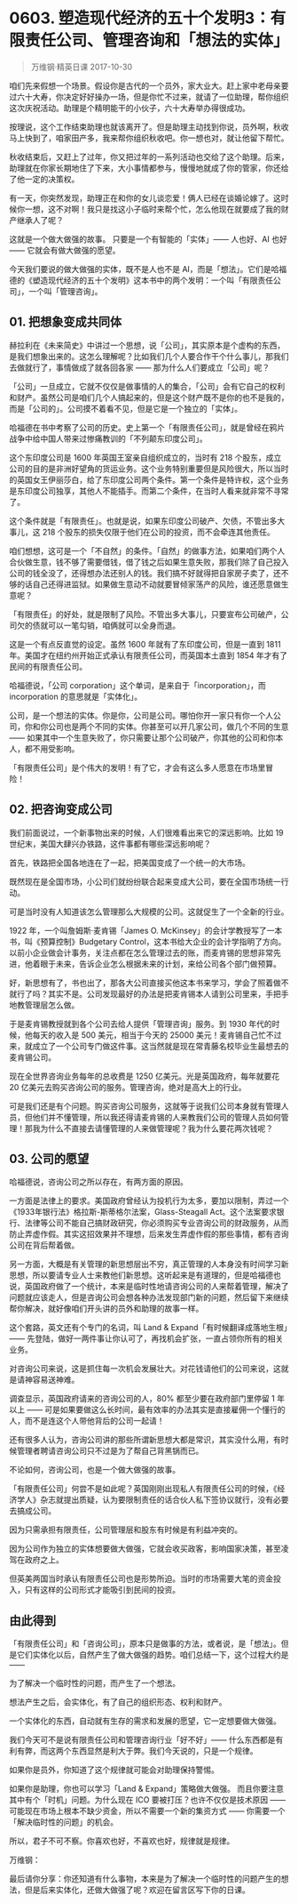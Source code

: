 # 0603. 塑造现代经济的五十个发明3：有限责任公司、管理咨询和「想法的实体」
> 万维钢·精英日课
2017-10-30

咱们先来假想一个场景。假设你是古代的一个员外，家大业大。赶上家中老母亲要过六十大寿，你决定好好操办一场，但是你忙不过来，就请了一位助理，帮你组织这次庆祝活动。助理是个精明能干的小伙子，六十大寿举办得很成功。

按理说，这个工作结束助理也就该离开了。但是助理主动找到你说，员外啊，秋收马上快到了，咱家田产多，我来帮你组织秋收吧。你一想也对，就让他留下帮忙。

秋收结束后，又赶上了过年，你又把过年的一系列活动也交给了这个助理。后来，助理就在你家长期地住了下来，大小事情都参与，慢慢地就成了你的管家，你还给了他一定的决策权。

有一天，你突然发现，助理正在和你的女儿谈恋爱！俩人已经在谈婚论嫁了。这时候你一想，这不对啊！我只是找这小子临时来帮个忙，怎么他现在就要成了我的财产继承人了呢？

这就是一个做大做强的故事。 只要是一个有智能的「实体」—— 人也好、AI 也好 —— 它就会有做大做强的愿望。

今天我们要说的做大做强的实体，既不是人也不是 AI，而是「想法」。它们是哈福德的《塑造现代经济的五十个发明》这本书中的两个发明：一个叫「有限责任公司」，一个叫「管理咨询」。 

## 01. 把想象变成共同体

赫拉利在《未来简史》中讲过一个思想，说「公司」，其实原本是个虚构的东西，是我们想象出来的。这怎么理解呢？比如我们几个人要合作干个什么事儿，那我们去做就行了，事情做成了就各回各家 —— 那为什么人们要成立「公司」呢？

「公司」一旦成立，它就不仅仅是做事情的人的集合，「公司」会有它自己的权利和财产。虽然公司是咱们几个人搞起来的，但是这个财产既不是你的也不是我的，而是「公司的」。公司摸不着看不见，但是它是一个独立的「实体」。

哈福德在书中考察了公司的历史。史上第一个「有限责任公司」，就是曾经在鸦片战争中给中国人带来过惨痛教训的「不列颠东印度公司」。 

这个东印度公司是 1600 年英国王室亲自组织成立的，当时有 218 个股东，成立公司的目的是非洲好望角的货运业务。这个业务特别重要但是风险很大，所以当时的英国女王伊丽莎白，给了东印度公司两个条件。第一个条件是特许权，这个业务是东印度公司独享，其他人不能插手。而第二个条件，在当时人看来就非常不寻常了。

这个条件就是「有限责任」。也就是说，如果东印度公司破产、欠债，不管出多大事儿，这 218 个股东的损失仅限于他们在公司的投资，而不会牵连其他责任。

咱们想想，这可是一个「不自然」的条件。「自然」的做事方法，如果咱们两个人合伙做生意，钱不够了需要借钱，借了钱之后如果生意失败，那我们除了自己投入公司的钱全没了，还得想办法还别人的钱。我们搞不好就得把自家房子卖了，还不够的话自己还得进监狱。如果做生意动不动就要冒倾家荡产的风险，谁还愿意做生意呢？

「有限责任」的好处，就是限制了风险。不管出多大事儿，只要宣布公司破产，公司欠的债就可以一笔勾销，咱俩就可以全身而退。

这是一个有点反直觉的设定。虽然 1600 年就有了东印度公司，但是一直到 1811 年。美国才在纽约州开始正式承认有限责任公司，而英国本土直到 1854 年才有了民间的有限责任公司。

哈福德说，「公司 corporation」这个单词，是来自于「incorporation」，而 incorporation 的意思就是「实体化」。

公司，是一个想法的实体。你是你，公司是公司。哪怕你开一家只有你一个人公司，你和你公司也是两个不同的实体。你甚至可以开几家公司，做几个不同的生意 —— 如果其中一个生意失败了，你只需要让那个公司破产，你其他的公司和你本人，都不用受影响。

「有限责任公司」是个伟大的发明！有了它，才会有这么多人愿意在市场里冒险！ 

## 02. 把咨询变成公司

我们前面说过，一个新事物出来的时候，人们很难看出来它的深远影响。比如 19 世纪末，美国大肆兴办铁路，这件事都有哪些深远影响呢？

首先，铁路把全国各地连在了一起，把美国变成了一个统一的大市场。

既然现在是全国市场，小公司们就纷纷联合起来变成大公司，要在全国市场统一行动。

可是当时没有人知道该怎么管理那么大规模的公司。这就促生了一个全新的行业。

1922 年，一个叫詹姆斯·麦肯锡「James O. McKinsey」的会计学教授写了一本书，叫《预算控制》Budgetary Control，这本书给大企业的会计学指明了方向。以前小企业做会计事务，关注点都在怎么管理过去的账，而麦肯锡的思想非常先进，他着眼于未来，告诉企业怎么根据未来的计划，来给公司各个部门做预算。 

好，新思想有了，书也出了，那各大公司直接买他这本书来学习，学会了照着做不就行了吗？其实不是。公司发现最好的办法是把麦肯锡本人请到公司里来，手把手地教管理层怎么做。

于是麦肯锡教授就到各个公司去给人提供「管理咨询」服务。到 1930 年代的时候，他每天的收入是 500 美元，相当于今天的 25000 美元！麦肯锡自己忙不过来，就成立了一个公司专门做这件事。这当然就是现在常青藤名校毕业生最想去的麦肯锡公司。

现在全世界咨询业务每年的总收费是 1250 亿美元。光是英国政府，每年就要花 20 亿美元去购买咨询公司的服务。管理咨询，绝对是高大上的行业。

可是我们还是有个问题。购买咨询公司服务，这就等于说我们公司本身就有管理人员，但他们并不懂管理，所以我还得请麦肯锡的人来教我们公司的管理人员如何管理！那我为什么不直接去请懂管理的人来做管理呢？我为什么要花两次钱呢？ 

## 03. 公司的愿望

哈福德说，咨询公司之所以存在，有两方面的原因。

一方面是法律上的要求。美国政府曾经认为投机行为太多，要加以限制，弄过一个《1933年银行法》格拉斯-斯蒂格尔法案，Glass-Steagall Act。这个法案要求银行、法律等公司不能自己搞财政研究，你必须购买专业咨询公司的财政服务，从而防止弄虚作假。其实这招效果并不理想，后来发生弄虚作假的那些事情，都有咨询公司在背后帮着做。

另一方面，大概是有关管理的新思想层出不穷，真正管理的人本身没有时间学习新思想，所以要请专业人士来教他们新思想。这听起来是有道理的，但是哈福德也说，英国政府做了一个统计，本来是临时性地请咨询公司的人来帮着管理，解决了问题就应该走人，但是咨询公司会想各种办法发现部门新的问题，然后留下来继续帮你解决，就好像咱们开头讲的员外和助理的故事一样。

这个套路，英文还有个专门的名词，叫 Land & Expand「有时候翻译成落地生根」—— 先登陆，做好一两件事让你认可了，再找机会扩张，一直占领你所有的相关业务。 

对咨询公司来说，这是抓住每一次机会发展壮大。对花钱请他们的公司来说，这就是请神容易送神难。

调查显示，英国政府请来的咨询公司的人，80% 都至少要在政府部门里停留 1 年以上 —— 可是如果要做这么长时间，最有效率的办法其实是直接雇佣一个懂行的人，而不是连这个人带他背后的公司一起请！

还有很多人认为，咨询公司讲的那些所谓新思想大都是常识，其实没什么用，有时候管理者聘请咨询公司只不过是为了帮自己背黑锅而已。

不论如何，咨询公司，也是一个做大做强的故事。

「有限责任公司」何尝不是如此呢？英国刚刚出现私人有限责任公司的时候，《经济学人》杂志就提出质疑，认为要限制责任的话合伙人私下签协议就行，没有必要去搞成公司。

因为只需承担有限责任，公司管理层和股东有时候是有利益冲突的。

因为公司作为独立的实体想要做大做强，它就会收买政客，影响国家决策，甚至凌驾在政府之上。

但英美两国当时承认有限责任公司也是形势所迫。当时的市场需要大笔的资金投入，只有这样的公司形式才能吸引到民间的投资。 

## 由此得到

「有限责任公司」和「咨询公司」，原本只是做事的方法，或者说，是「想法」。但是它们实体化以后，自然产生了做大做强的趋势。咱们总结一下，这个过程大约是 —— 

为了解决一个临时性的问题，而产生了一个想法。

想法产生之后，会实体化，有了自己的组织形态、权利和财产。

一个实体化的东西，自动就有生存的需求和发展的愿望，它一定想要做大做强。

我们今天可不是说有限责任公司和管理咨询行业「好不好」—— 什么东西都是有利有弊，而这两个东西显然是利大于弊。我们今天说的，只是一个规律。

如果你是员外，你知道了这个规律就可能会对助理保持警惕。

如果你是助理，你也可以学习「Land & Expand」策略做大做强。 而且你要注意其中有个「时机」问题。为什么现在 ICO 要被打压？也许不仅仅是技术原因 —— 可能现在市场上根本不缺少资金，所以不需要一个新的集资方式 —— 你需要一个「解决临时性的问题」的机会。

所以，君子不可不察。你喜欢也好，不喜欢也好，规律就是规律。 

万维钢：

最后请你分享：你还知道有什么事物，本来是为了解决一个临时性的问题产生的想法，但是后来实体化，还做大做强了呢？欢迎在留言区写下你的日课。

